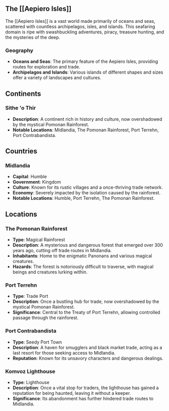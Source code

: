 ## The [[Aepiero Isles]]

The [[Aepiero Isles]] is a vast world made primarily of oceans and seas, scattered with countless archipelagos, isles, and islands. This seafaring domain is ripe with swashbuckling adventures, piracy, treasure hunting, and the mysteries of the deep.

### Geography
- **Oceans and Seas**: The primary feature of the Aepiero Isles, providing routes for exploration and trade.
- **Archipelagos and Islands**: Various islands of different shapes and sizes offer a variety of landscapes and cultures.
  
## Continents

### Sithe 'o Thir
- **Description**: A continent rich in history and culture, now overshadowed by the mystical Pomonan Rainforest.
- **Notable Locations**: Midlandia, The Pomonan Rainforest, Port Terrehn, Port Contrabandista.

## Countries

### Midlandia
- **Capital**: Humble
- **Government**: Kingdom
- **Culture**: Known for its rustic villages and a once-thriving trade network.
- **Economy**: Severely impacted by the isolation caused by the rainforest.
- **Notable Locations**: Humble, Port Terrehn, The Pomonan Rainforest.

## Locations

### The Pomonan Rainforest
- **Type**: Magical Rainforest
- **Description**: A mysterious and dangerous forest that emerged over 300 years ago, cutting off trade routes in Midlandia.
- **Inhabitants**: Home to the enigmatic Panonans and various magical creatures.
- **Hazards**: The forest is notoriously difficult to traverse, with magical beings and creatures lurking within.

### Port Terrehn
- **Type**: Trade Port
- **Description**: Once a bustling hub for trade, now overshadowed by the mystical Pomonan Rainforest.
- **Significance**: Central to the Treaty of Port Terrehn, allowing controlled passage through the rainforest.

### Port Contrabandista
- **Type**: Seedy Port Town
- **Description**: A haven for smugglers and black market trade, acting as a last resort for those seeking access to Midlandia.
- **Reputation**: Known for its unsavory characters and dangerous dealings.

### Komvoz Lighthouse
- **Type**: Lighthouse
- **Description**: Once a vital stop for traders, the lighthouse has gained a reputation for being haunted, leaving it without a keeper.
- **Significance**: Its abandonment has further hindered trade routes to Midlandia.
